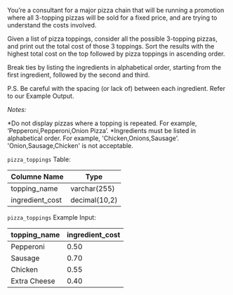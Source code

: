 You’re a consultant for a major pizza chain that will be running a promotion where all 3-topping pizzas will be sold for a fixed price, and are trying to understand the costs involved.

Given a list of pizza toppings, consider all the possible 3-topping pizzas, and print out the total cost of those 3 toppings. Sort the results with the highest total cost on the top followed by pizza toppings in ascending order.

Break ties by listing the ingredients in alphabetical order, starting from the first ingredient, followed by the second and third.

P.S. Be careful with the spacing (or lack of) between each ingredient. Refer to our Example Output.

_Notes:_

*Do not display pizzas where a topping is repeated. For example, ‘Pepperoni,Pepperoni,Onion Pizza’.
*Ingredients must be listed in alphabetical order. For example, 'Chicken,Onions,Sausage'. 'Onion,Sausage,Chicken' is not acceptable.


```pizza_toppings``` Table:

| Columne Name  | Type          |
| ------------- | ------------- |
| topping_name     | varchar(255)     |
| ingredient_cost   | decimal(10,2)     |


```pizza_toppings``` Example Input:

| topping_name | 	ingredient_cost |
| ------------- | ------------- | 
| Pepperoni 	 | 0.50	| 
| Sausage	     | 0.70	| 
| Chicken	     | 0.55	| 
| Extra Cheese | 0.40	| 
